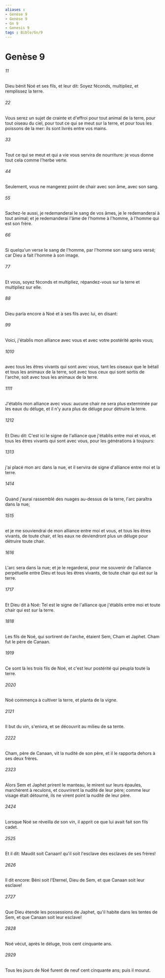 ```yaml
---
aliases : 
- Genèse 9
- Genèse 9
- Gn 9
- Genesis 9
tags : Bible/Gn/9
---
```


# Genèse 9

###### 11
Dieu bénit Noé et ses fils, et leur dit: Soyez féconds, multipliez, et remplissez la terre.
###### 22
Vous serez un sujet de crainte et d'effroi pour tout animal de la terre, pour tout oiseau du ciel, pour tout ce qui se meut sur la terre, et pour tous les poissons de la mer: ils sont livrés entre vos mains.
###### 33
Tout ce qui se meut et qui a vie vous servira de nourriture: je vous donne tout cela comme l'herbe verte.
###### 44
Seulement, vous ne mangerez point de chair avec son âme, avec son sang.
###### 55
Sachez-le aussi, je redemanderai le sang de vos âmes, je le redemanderai à tout animal; et je redemanderai l'âme de l'homme à l'homme, à l'homme qui est son frère.
###### 66
Si quelqu'un verse le sang de l'homme, par l'homme son sang sera versé; car Dieu a fait l'homme à son image.
###### 77
Et vous, soyez féconds et multipliez, répandez-vous sur la terre et multipliez sur elle.
###### 88
Dieu parla encore à Noé et à ses fils avec lui, en disant:
###### 99
Voici, j'établis mon alliance avec vous et avec votre postérité après vous;
###### 1010
avec tous les êtres vivants qui sont avec vous, tant les oiseaux que le bétail et tous les animaux de la terre, soit avec tous ceux qui sont sortis de l'arche, soit avec tous les animaux de la terre.
###### 1111
J'établis mon alliance avec vous: aucune chair ne sera plus exterminée par les eaux du déluge, et il n'y aura plus de déluge pour détruire la terre.
###### 1212
Et Dieu dit: C'est ici le signe de l'alliance que j'établis entre moi et vous, et tous les êtres vivants qui sont avec vous, pour les générations à toujours:
###### 1313
j'ai placé mon arc dans la nue, et il servira de signe d'alliance entre moi et la terre.
###### 1414
Quand j'aurai rassemblé des nuages au-dessus de la terre, l'arc paraîtra dans la nue;
###### 1515
et je me souviendrai de mon alliance entre moi et vous, et tous les êtres vivants, de toute chair, et les eaux ne deviendront plus un déluge pour détruire toute chair.
###### 1616
L'arc sera dans la nue; et je le regarderai, pour me souvenir de l'alliance perpétuelle entre Dieu et tous les êtres vivants, de toute chair qui est sur la terre.
###### 1717
Et Dieu dit à Noé: Tel est le signe de l'alliance que j'établis entre moi et toute chair qui est sur la terre.
###### 1818
Les fils de Noé, qui sortirent de l'arche, étaient Sem, Cham et Japhet. Cham fut le père de Canaan.
###### 1919
Ce sont là les trois fils de Noé, et c'est leur postérité qui peupla toute la terre.
###### 2020
Noé commença à cultiver la terre, et planta de la vigne.
###### 2121
Il but du vin, s'enivra, et se découvrit au milieu de sa tente.
###### 2222
Cham, père de Canaan, vit la nudité de son père, et il le rapporta dehors à ses deux frères.
###### 2323
Alors Sem et Japhet prirent le manteau, le mirent sur leurs épaules, marchèrent à reculons, et couvrirent la nudité de leur père; comme leur visage était détourné, ils ne virent point la nudité de leur père.
###### 2424
Lorsque Noé se réveilla de son vin, il apprit ce que lui avait fait son fils cadet.
###### 2525
Et il dit: Maudit soit Canaan! qu'il soit l'esclave des esclaves de ses frères!
###### 2626
Il dit encore: Béni soit l'Eternel, Dieu de Sem, et que Canaan soit leur esclave!
###### 2727
Que Dieu étende les possessions de Japhet, qu'il habite dans les tentes de Sem, et que Canaan soit leur esclave!
###### 2828
Noé vécut, après le déluge, trois cent cinquante ans.
###### 2929
Tous les jours de Noé furent de neuf cent cinquante ans; puis il mourut.
